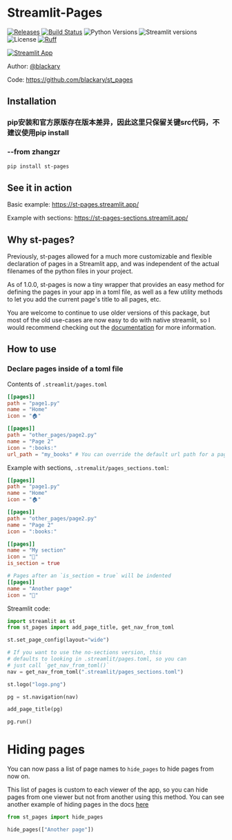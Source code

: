 # Streamlit-Pages

[![Releases](https://img.shields.io/pypi/v/st-pages)](https://pypi.org/project/st-pages/)
[![Build Status](https://img.shields.io/github/actions/workflow/status/blackary/st_pages/testing.yml?branch=main)](https://github.com/blackary/st_pages/actions?query=workflow%3A%22testing%22+branch%3Amain)
![Python Versions](https://img.shields.io/pypi/pyversions/st_pages.svg)
![Streamlit versions](https://img.shields.io/badge/streamlit-1.36.0-white.svg)
![License](https://img.shields.io/github/license/blackary/st_pages)
[![Ruff](https://img.shields.io/endpoint?url=https://raw.githubusercontent.com/astral-sh/ruff/main/assets/badge/v2.json)](https://github.com/astral-sh/ruff)

[![Streamlit App](https://static.streamlit.io/badges/streamlit_badge_black_white.svg)](https://st-pages.streamlit.app)

Author: [@blackary](https://github.com/blackary)

Code: https://github.com/blackary/st_pages

## Installation
### pip安装和官方原版存在版本差异，因此这里只保留关键src代码，不建议使用pip install
### --from zhangzr
```sh
pip install st-pages
```

## See it in action

Basic example: https://st-pages.streamlit.app/

Example with sections: https://st-pages-sections.streamlit.app/

## Why st-pages?

Previously, st-pages allowed for a much more customizable and flexible declaration of
pages in a Streamlit app, and was independent of the actual filenames of the python
files in your project.

As of 1.0.0, st-pages is now a tiny wrapper that provides an easy method for defining
the pages in your app in a toml file, as well as a few utility methods to let you
add the current page's title to all pages, etc.

You are welcome to continue to use older versions of this package, but most of the
old use-cases are now easy to do with native streamlit, so I would recommend
checking out the [documentation](https://docs.streamlit.io/develop/concepts/multipage-apps/page-and-navigation)
for more information.

## How to use

### Declare pages inside of a toml file

Contents of `.streamlit/pages.toml`

```toml
[[pages]]
path = "page1.py"
name = "Home"
icon = "🏠"

[[pages]]
path = "other_pages/page2.py"
name = "Page 2"
icon = ":books:"
url_path = "my_books" # You can override the default url path for a page
```

Example with sections, `.stremalit/pages_sections.toml`:

```toml
[[pages]]
path = "page1.py"
name = "Home"
icon = "🏠"

[[pages]]
path = "other_pages/page2.py"
name = "Page 2"
icon = ":books:"

[[pages]]
name = "My section"
icon = "🎈️"
is_section = true

# Pages after an `is_section = true` will be indented
[[pages]]
name = "Another page"
icon = "💪"
```

Streamlit code:

```python
import streamlit as st
from st_pages import add_page_title, get_nav_from_toml

st.set_page_config(layout="wide")

# If you want to use the no-sections version, this
# defaults to looking in .streamlit/pages.toml, so you can
# just call `get_nav_from_toml()`
nav = get_nav_from_toml(".streamlit/pages_sections.toml")

st.logo("logo.png")

pg = st.navigation(nav)

add_page_title(pg)

pg.run()
```

# Hiding pages

You can now pass a list of page names to `hide_pages` to hide pages from now on.

This list of pages is custom to each viewer of the app, so you can hide pages
from one viewer but not from another using this method. You can see another example of
hiding pages in the docs [here](https://docs.streamlit.io/develop/tutorials/multipage/dynamic-navigation)

```py
from st_pages import hide_pages

hide_pages(["Another page"])
```
